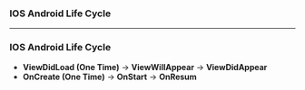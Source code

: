 ### IOS Android Life Cycle

-------------------------------------------------------
### IOS Android Life Cycle

* **ViewDidLoad (One Time)** -> **ViewWillAppear** -> **ViewDidAppear**
* **OnCreate (One Time)** -> **OnStart** -> **OnResum**

